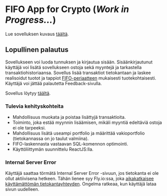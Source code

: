 # FIFO App for Crypto (*Work in Progress...*)

Lue sovelluksen kuvaus [täältä](documentation/about.md).

## Lopullinen palautus

Sovellukseen voi luoda tunnuksen ja kirjautua sisään. Sisäänkirjautunut käyttäjä voi lisätä sovellukseen ostoja sekä myyntejä ja tarkastella transaktiohistoriaansa. Sovellus lisää transaktiot tietokantaan ja laskee realisoidut tuotot ja tappiot [FIFO-periaatteen](https://www.investopedia.com/terms/f/fifo.asp) mukaisesti tuotekohtaisesti. Käyttäjä voi jättää palautetta Feedback-sivulla.

Sovellus löytyy [täältä](https://tsoha-fifo-app.fly.dev/).

### Tulevia kehityskohteita

- Mahdollisuus muokata ja poistaa lisättyjä transaktioita.
- Toiminto, joka estää myynnin lisäämisen, mikäli myyntiä edeltäviä ostoja ei ole tarpeeksi.
- Mahdollisuus lisätä useampi portfolio ja määrittää vakioportfolio (tietokannassa on jo taulut valmiina).
- FIFO-laskennasta vastaavan SQL-komennon optimointi.
- Käyttöliittymän suunnittelu ReactJS:lla.

### Internal Server Error

Käyttäjä saattaa törmätä Internal Server Error -sivuun, jos tietokanta ei ole ollut aktiivisena hetkeen. Tähän lienee syy Fly.io:ssa, joka [aikakatkaisee käyttämättömän tietokantayhteyden](https://community.fly.io/t/postgresql-connection-issues-have-returned/6424). Ongelma ratkeaa, kun käyttäjä lataa sivun uudelleen.

